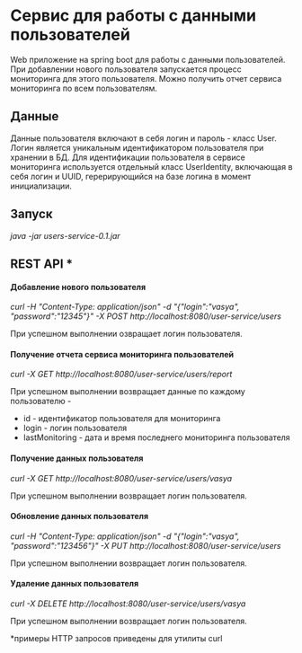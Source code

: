 # Сервис для работы с данными пользователей

Web приложение на spring boot для работы с данными пользователей.
При добавлении нового пользователя запускается процесс мониторинга для этого пользователя.
Можно получить отчет сервиса мониторинга по всем пользователям.

## Данные
Данные пользователя включают в себя логин и пароль - класс User.
Логин является уникальным идентификатором пользователя при хранении в БД.
Для идентификации пользователя в сервисе мониторинга используется отдельный класс UserIdentity, 
включающая в себя логин и UUID, герерирующийся на базе логина в момент инициализации.

## Запуск
*java -jar users-service-0.1.jar* 

## REST API *

#### Добавление нового пользователя
*curl -H "Content-Type: application/json" -d "{\"login\":\"vasya\", \"password\":\"12345\"}" -X POST http://localhost:8080/user-service/users*

При успешном выполнении озвращает логин пользователя.


#### Получение отчета сервиса мониторинга пользователей
*curl -X GET http://localhost:8080/user-service/users/report*

При успешном выполнении возвращает данные по каждому пользователю -
* id - идентификатор пользователя для мониторинга
* login - логин пользователя
* lastMonitoring - дата и время последнего мониторинга пользователя


#### Получение данных пользователя
*curl -X GET http://localhost:8080/user-service/users/vasya*

При успешном выполнении возвращает логин пользователя.


#### Обновление данных пользователя
*curl -H "Content-Type: application/json" -d "{\"login\":\"vasya\", \"password\":\"123456\"}" -X PUT http://localhost:8080/user-service/users*

При успешном выполнении возвращает логин пользователя.


#### Удаление данных пользователя
*curl -X DELETE http://localhost:8080/user-service/users/vasya*

При успешном выполнении возвращает логин пользователя.


*примеры HTTP запросов приведены для утилиты curl

